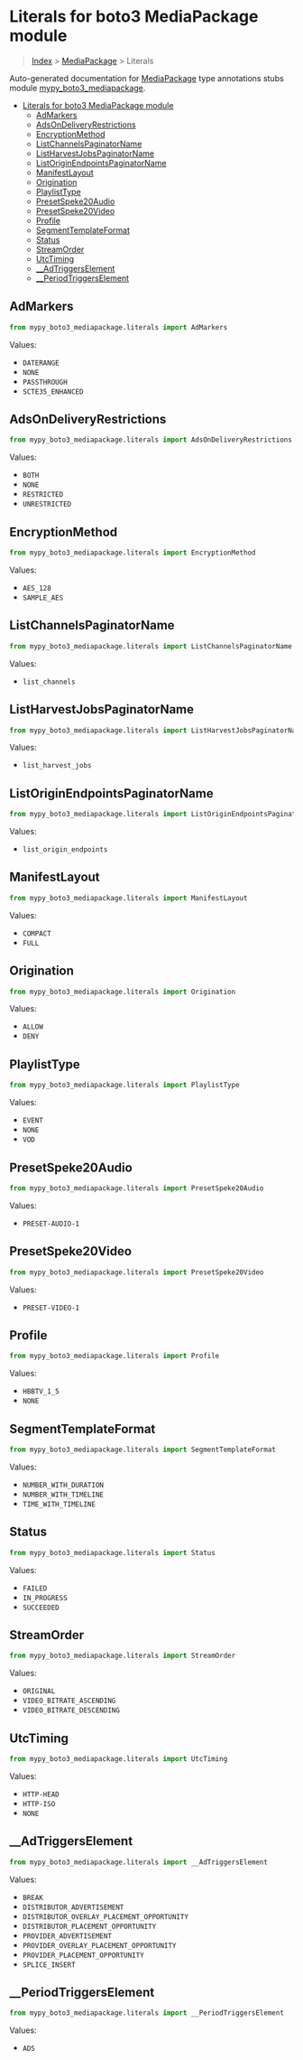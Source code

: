 # Literals for boto3 MediaPackage module

> [Index](../index.md) > [MediaPackage](./index.md) > Literals

Auto-generated documentation for [MediaPackage](https://boto3.amazonaws.com/v1/documentation/api/latest/reference/services/mediapackage.html#MediaPackage)
type annotations stubs module [mypy_boto3_mediapackage](https://pypi.org/project/mypy-boto3-mediapackage/).

- [Literals for boto3 MediaPackage module](#literals-for-boto3-mediapackage-module)
  - [AdMarkers](#admarkers)
  - [AdsOnDeliveryRestrictions](#adsondeliveryrestrictions)
  - [EncryptionMethod](#encryptionmethod)
  - [ListChannelsPaginatorName](#listchannelspaginatorname)
  - [ListHarvestJobsPaginatorName](#listharvestjobspaginatorname)
  - [ListOriginEndpointsPaginatorName](#listoriginendpointspaginatorname)
  - [ManifestLayout](#manifestlayout)
  - [Origination](#origination)
  - [PlaylistType](#playlisttype)
  - [PresetSpeke20Audio](#presetspeke20audio)
  - [PresetSpeke20Video](#presetspeke20video)
  - [Profile](#profile)
  - [SegmentTemplateFormat](#segmenttemplateformat)
  - [Status](#status)
  - [StreamOrder](#streamorder)
  - [UtcTiming](#utctiming)
  - [__AdTriggersElement](#__adtriggerselement)
  - [__PeriodTriggersElement](#__periodtriggerselement)

## AdMarkers

```python
from mypy_boto3_mediapackage.literals import AdMarkers
```

Values:

- `DATERANGE`
- `NONE`
- `PASSTHROUGH`
- `SCTE35_ENHANCED`

## AdsOnDeliveryRestrictions

```python
from mypy_boto3_mediapackage.literals import AdsOnDeliveryRestrictions
```

Values:

- `BOTH`
- `NONE`
- `RESTRICTED`
- `UNRESTRICTED`

## EncryptionMethod

```python
from mypy_boto3_mediapackage.literals import EncryptionMethod
```

Values:

- `AES_128`
- `SAMPLE_AES`

## ListChannelsPaginatorName

```python
from mypy_boto3_mediapackage.literals import ListChannelsPaginatorName
```

Values:

- `list_channels`

## ListHarvestJobsPaginatorName

```python
from mypy_boto3_mediapackage.literals import ListHarvestJobsPaginatorName
```

Values:

- `list_harvest_jobs`

## ListOriginEndpointsPaginatorName

```python
from mypy_boto3_mediapackage.literals import ListOriginEndpointsPaginatorName
```

Values:

- `list_origin_endpoints`

## ManifestLayout

```python
from mypy_boto3_mediapackage.literals import ManifestLayout
```

Values:

- `COMPACT`
- `FULL`

## Origination

```python
from mypy_boto3_mediapackage.literals import Origination
```

Values:

- `ALLOW`
- `DENY`

## PlaylistType

```python
from mypy_boto3_mediapackage.literals import PlaylistType
```

Values:

- `EVENT`
- `NONE`
- `VOD`

## PresetSpeke20Audio

```python
from mypy_boto3_mediapackage.literals import PresetSpeke20Audio
```

Values:

- `PRESET-AUDIO-1`

## PresetSpeke20Video

```python
from mypy_boto3_mediapackage.literals import PresetSpeke20Video
```

Values:

- `PRESET-VIDEO-1`

## Profile

```python
from mypy_boto3_mediapackage.literals import Profile
```

Values:

- `HBBTV_1_5`
- `NONE`

## SegmentTemplateFormat

```python
from mypy_boto3_mediapackage.literals import SegmentTemplateFormat
```

Values:

- `NUMBER_WITH_DURATION`
- `NUMBER_WITH_TIMELINE`
- `TIME_WITH_TIMELINE`

## Status

```python
from mypy_boto3_mediapackage.literals import Status
```

Values:

- `FAILED`
- `IN_PROGRESS`
- `SUCCEEDED`

## StreamOrder

```python
from mypy_boto3_mediapackage.literals import StreamOrder
```

Values:

- `ORIGINAL`
- `VIDEO_BITRATE_ASCENDING`
- `VIDEO_BITRATE_DESCENDING`

## UtcTiming

```python
from mypy_boto3_mediapackage.literals import UtcTiming
```

Values:

- `HTTP-HEAD`
- `HTTP-ISO`
- `NONE`

## __AdTriggersElement

```python
from mypy_boto3_mediapackage.literals import __AdTriggersElement
```

Values:

- `BREAK`
- `DISTRIBUTOR_ADVERTISEMENT`
- `DISTRIBUTOR_OVERLAY_PLACEMENT_OPPORTUNITY`
- `DISTRIBUTOR_PLACEMENT_OPPORTUNITY`
- `PROVIDER_ADVERTISEMENT`
- `PROVIDER_OVERLAY_PLACEMENT_OPPORTUNITY`
- `PROVIDER_PLACEMENT_OPPORTUNITY`
- `SPLICE_INSERT`

## __PeriodTriggersElement

```python
from mypy_boto3_mediapackage.literals import __PeriodTriggersElement
```

Values:

- `ADS`
